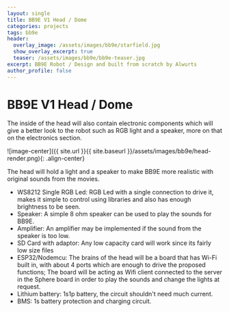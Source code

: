 ```yaml
---
layout: single
title: BB9E V1 Head / Dome
categories: projects
tags: bb9e
header:
  overlay_image: /assets/images/bb9e/starfield.jpg
  show_overlay_excerpt: true
  teaser: /assets/images/bb9e/bb9e-teaser.jpg
excerpt: BB9E Robot / Design and built from scratch by Alwurts
author_profile: false
---
```

BB9E V1 Head / Dome
===========


The inside of the head will also contain electronic components which will give a better look to the robot such as RGB light and a speaker, more on that on the electronics section.

![image-center]({{ site.url }}{{ site.baseurl }}/assets/images/bb9e/head-render.png){: .align-center}

The head will hold a light and a speaker to make BB9E more realistic with original sounds from the movies.

- WS8212 Single RGB Led: RGB Led with a single connection to drive it, makes it simple to control using libraries and also has enough brightness to be seen.
-	Speaker: A simple 8 ohm speaker can be used to play the sounds for BB9E.
-	Amplifier: An amplifier may be implemented if the sound from the speaker is too low.
-	SD Card with adaptor: Any low capacity card will work since its fairly low size files
-	ESP32/Nodemcu: The brains of the head will be a board that has Wi-Fi built in, with about 4 ports which are enough to drive the proposed functions; The board will be acting as Wifi client connected to the server in the Sphere board in order to play the sounds and change the lights at request.
-	Lithium battery: 1s1p battery, the circuit shouldn't need much current.
-	BMS: 1s battery protection and charging circuit.

